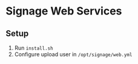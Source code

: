 # Signage Web Services

## Setup

  1. Run `install.sh`
  2. Configure upload user in `/opt/signage/web.yml`
